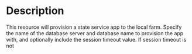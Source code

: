 ﻿# Description

This resource will provision a state service app to the local farm. Specify
the name of the database server and database name to provision the app with,
and optionally include the session timeout value. If session timeout is not
